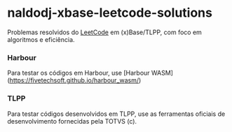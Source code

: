 # naldodj-xbase-leetcode-solutions
Problemas resolvidos do [LeetCode](https://leetcode.com/problemset/) em (x)Base/TLPP, com foco em algoritmos e eficiência.

### Harbour 
Para testar os códigos em Harbour, use [Harbour WASM] (https://fivetechsoft.github.io/harbour_wasm/)

### TLPP
Para testar códigos desenvolvidos em TLPP, use as ferramentas oficiais de desenvolvimento fornecidas pela TOTVS (c).
